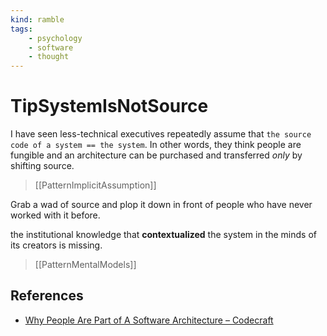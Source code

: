 ```yaml
---
kind: ramble
tags: 
    - psychology
    - software
    - thought
---
```


# TipSystemIsNotSource

I have seen less-technical executives repeatedly assume that `the source code of a system == the system`. In other words, they think people are fungible and an architecture can be purchased and transferred *only* by shifting source.  

> [[PatternImplicitAssumption]]

Grab a wad of source and plop it down in front of people who have never worked with it before.

the institutional knowledge that __contextualized__ the system
in the minds of its creators is missing.

> [[PatternMentalModels]]

## References

* [Why People Are Part of A Software Architecture – Codecraft](https://codecraft.co/2008/06/25/why-people-are-part-of-a-software-architecture)
